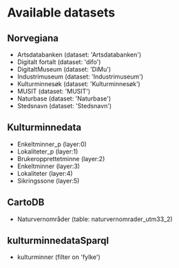 Available datasets
==================

Norvegiana
----------
* Artsdatabanken (dataset: 'Artsdatabanken')
* Digitalt fortalt (dataset: 'difo')
* DigitaltMuseum (dataset: 'DiMu')
* Industrimuseum (dataset: 'Industrimuseum')
* Kulturminnesøk (dataset: 'Kulturminnesøk')
* MUSIT (dataset: 'MUSIT')
* Naturbase (dataset: 'Naturbase')
* Stedsnavn (dataset: 'Stedsnavn')

Kulturminnedata
---------------
* Enkeltminner_p (layer:0)
* Lokaliteter_p (layer:1)
* Brukeropprettetminne (layer:2)
* Enkeltminner (layer:3)
* Lokaliteter (layer:4)
* Sikringssone (layer:5)

CartoDB
-------

* Naturvernområder (table: naturvernomrader_utm33_2)


kulturminnedataSparql
---------------------
* kulturminner (filter on 'fylke')